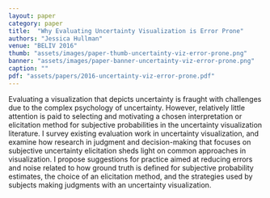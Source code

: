 ```yaml
---
layout: paper
category: paper
title:  "Why Evaluating Uncertainty Visualization is Error Prone"
authors: "Jessica Hullman"
venue: "BELIV 2016"
thumb: "assets/images/paper-thumb-uncertainty-viz-error-prone.png"
banner: "assets/images/paper-banner-uncertainty-viz-error-prone.png"
caption: ""
pdf: "assets/papers/2016-uncertainty-viz-error-prone.pdf"
---
```


<!-- abstract -->
Evaluating a visualization that depicts uncertainty is fraught with challenges due to the complex psychology of uncertainty. However, relatively little attention is paid to selecting and motivating a chosen interpretation or elicitation method for subjective probabilities in the uncertainty visualization literature. I survey existing evaluation work in uncertainty visualization, and examine how research in judgment and decision-making that focuses on subjective uncertainty elicitation sheds light on common approaches in visualization. I propose suggestions for practice aimed at reducing errors and noise related to how ground truth is defined for subjective probability estimates, the choice of an elicitation method, and the strategies used by subjects making judgments with an uncertainty visualization.
